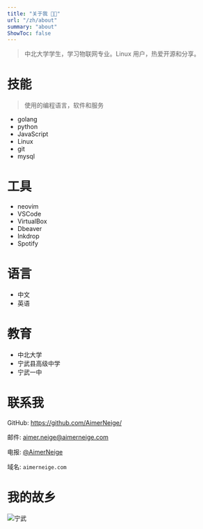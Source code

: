 ```yaml
---
title: "关于我 👨‍💻"
url: "/zh/about"
summary: "about"
ShowToc: false
---
```


> 中北大学学生，学习物联网专业。Linux 用户，热爱开源和分享。

# 技能

> 使用的编程语言，软件和服务

- golang
- python
- JavaScript
- Linux
- git
- mysql

# 工具

- neovim
- VSCode
- VirtualBox
- Dbeaver
- Inkdrop
- Spotify

# 语言

- 中文
- 英语

# 教育

- 中北大学
- 宁武县高级中学
- 宁武一中

# 联系我

GitHub: <https://github.com/AimerNeige/>

邮件: [aimer.neige@aimerneige.com](mailto:aimer.neige@aimerneige.com)

电报: [@AimerNeige](https://t.me/AimerNeige)

域名: `aimerneige.com`

# 我的故乡

![宁武](/images/Ningwu.jpg "宁武")
